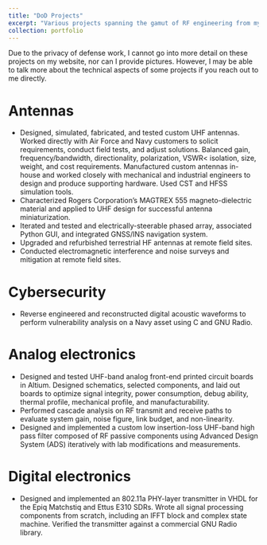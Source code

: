 ```yaml
---
title: "DoD Projects"
excerpt: "Various projects spanning the gamut of RF engineering from my time at the DoD<br/><img src='/images/DoDLogo.png'>"
collection: portfolio
---
```


Due to the privacy of defense work, I cannot go into more detail on these projects on my website, nor can I provide pictures. However, I may be able to talk more about the technical aspects of some projects if you reach out to me directly.

Antennas
======
* Designed, simulated, fabricated, and tested custom UHF antennas. Worked directly with Air Force and Navy customers to solicit requirements, conduct field tests, and adjust solutions. Balanced gain, frequency/bandwidth, directionality, polarization, VSWR< isolation, size, weight, and cost requirements. Manufactured custom antennas in-house and worked closely with mechanical and industrial engineers to design and produce supporting hardware. Used CST and HFSS simulation tools.
* Characterized Rogers Corporation’s MAGTREX 555 magneto-dielectric material and applied to UHF design for successful antenna miniaturization.
* Iterated and tested and electrically-steerable phased array, associated Python GUI, and integrated GNSS/INS navigation system.
* Upgraded and refurbished terrestrial HF antennas at remote field sites.
* Conducted electromagnetic interference and noise surveys and mitigation at remote field sites.

Cybersecurity
======
* Reverse engineered and reconstructed digital acoustic waveforms to perform vulnerability analysis on a Navy asset using C and GNU Radio.

Analog electronics
======
* Designed and tested UHF-band analog front-end printed circuit boards in Altium. Designed schematics, selected components, and laid out boards to optimize signal integrity, power consumption, debug ability, thermal profile, mechanical profile, and manufacturability.
* Performed cascade analysis on RF transmit and receive paths to evaluate system gain, noise figure, link budget, and non-linearity.
* Designed and implemented a custom low insertion-loss UHF-band high pass filter composed of RF passive components using Advanced Design System (ADS) iteratively with lab modifications and measurements.

Digital electronics
======
* Designed and implemented an 802.11a PHY-layer transmitter in VHDL for the Epiq Matchstiq and Ettus E310 SDRs. Wrote all signal processing components from scratch, including an IFFT block and complex state machine. Verified the transmitter against a commercial GNU Radio library.

